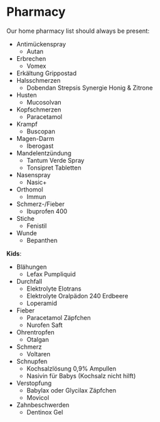 # Pharmacy

Our home pharmacy list should always be present:

- Antimückenspray 
  - Autan
- Erbrechen 
  - Vomex
- Erkältung Grippostad
- Halsschmerzen 
  - Dobendan Strepsis Synergie Honig & Zitrone
- Husten 
  - Mucosolvan
- Kopfschmerzen 
  - Paracetamol
- Krampf 
  - Buscopan
- Magen-Darm 
  - Iberogast
- Mandelentzündung 
  - Tantum Verde Spray
  - Tonsipret Tabletten
- Nasenspray 
  - Nasic+
- Orthomol 
  - Immun
- Schmerz-/Fieber 
  - Ibuprofen 400
- Stiche 
  - Fenistil
- Wunde 
  - Bepanthen

**Kids**:

- Blähungen 
  - Lefax Pumpliquid
- Durchfall 
  - Elektrolyte Elotrans
  - Elektrolyte Oralpädon 240 Erdbeere
  - Loperamid
- Fieber 
  - Paracetamol Zäpfchen 
  - Nurofen Saft
- Ohrentropfen 
  - Otalgan
- Schmerz 
  - Voltaren
- Schnupfen 
  - Kochsalzlösung 0,9% Ampullen
  - Nasivin für Babys (Kochsalz nicht hilft)
- Verstopfung 
  - Babylax oder Glycilax Zäpfchen
  - Movicol
- Zahnbeschwerden 
  - Dentinox Gel

